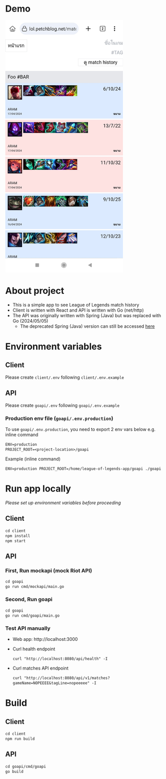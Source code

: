 # Demo

<img src="/demos/demo-1.jpg" alt="App demo" height="800px" />

# About project

- This is a simple app to see League of Legends match history
- Client is written with React and API is written with Go (net/http)
- The API was originally written with Spring (Java) but was replaced with Go (2024/05/05)
  - The deprecated Spring (Java) version can still be accessed [here](https://github.com/kiart-tantasi/deprecated-league-of-legends-app-api)

# Environment variables

## Client

Please create `client/.env` following `client/.env.example`

## API

Please create `goapi/.env` following `goapi/.env.example`

### Production env file (`goapi/.env.production`)

To use `goapi/.env.production`, you need to export 2 env vars below e.g. inline command

```
ENV=production
PROJECT_ROOT=<project-location>/goapi
```

Example (inline command)

```
ENV=production PROJECT_ROOT=/home/league-of-legends-app/goapi ./goapi
```

# Run app locally

_Please set up environment variables before proceeding_

## Client

```
cd client
npm install
npm start
```

## API

### First, Run mockapi (mock Riot API)

```
cd goapi
go run cmd/mockapi/main.go
```

### Second, Run goapi

```
cd goapi
go run cmd/goapi/main.go
```

### Test API manually

- Web app: http://localhost:3000

- Curl health endpoint

  ```
  curl "http://localhost:8080/api/health" -I
  ```

- Curl matches API endpoint

  ```
  curl "http://localhost:8080/api/v1/matches?gameName=NOPEEEE&tagLine=nopeeeee" -I
  ```

# Build

## Client

```
cd client
npm run build
```

## API

```
cd goapi/cmd/goapi
go build
```

